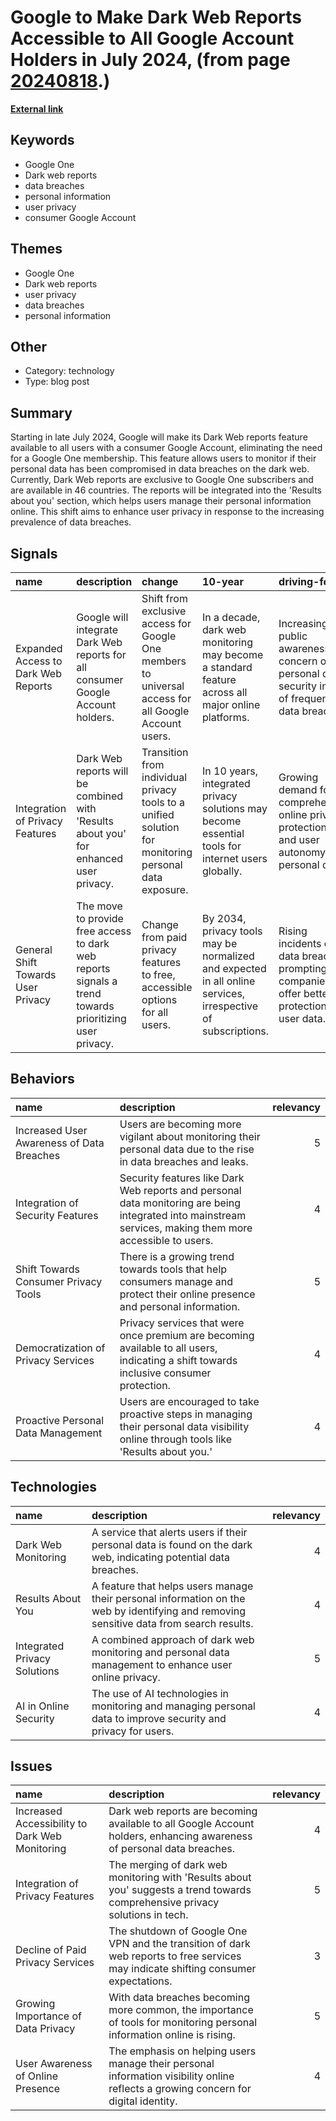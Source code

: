 # __Google to Make Dark Web Reports Accessible to All Google Account Holders in July 2024__, (from page [20240818](https://kghosh.substack.com/p/20240818).)

__[External link](https://9to5google.com/2024/07/09/google-one-dark-web-reports-all-google-accounts/?_hsenc=p2ANqtz-9ChR49kJ18Ci5AJZmJgkO6FjlxEcCrN2MKfxWvoZl0hbqlchrrGOaNHckA7IcY8nKbBLidezR9obW9aA_xC34Yro43-dhjBMIgmnliMiCgszfVkZY&_hsmi=315080931)__



## Keywords

* Google One
* Dark web reports
* data breaches
* personal information
* user privacy
* consumer Google Account

## Themes

* Google One
* Dark web reports
* user privacy
* data breaches
* personal information

## Other

* Category: technology
* Type: blog post

## Summary

Starting in late July 2024, Google will make its Dark Web reports feature available to all users with a consumer Google Account, eliminating the need for a Google One membership. This feature allows users to monitor if their personal data has been compromised in data breaches on the dark web. Currently, Dark Web reports are exclusive to Google One subscribers and are available in 46 countries. The reports will be integrated into the 'Results about you' section, which helps users manage their personal information online. This shift aims to enhance user privacy in response to the increasing prevalence of data breaches.

## Signals

| name                                | description                                                                                            | change                                                                                                | 10-year                                                                                                      | driving-force                                                                                           |   relevancy |
|:------------------------------------|:-------------------------------------------------------------------------------------------------------|:------------------------------------------------------------------------------------------------------|:-------------------------------------------------------------------------------------------------------------|:--------------------------------------------------------------------------------------------------------|------------:|
| Expanded Access to Dark Web Reports | Google will integrate Dark Web reports for all consumer Google Account holders.                        | Shift from exclusive access for Google One members to universal access for all Google Account users.  | In a decade, dark web monitoring may become a standard feature across all major online platforms.            | Increasing public awareness and concern over personal data security in light of frequent data breaches. |           4 |
| Integration of Privacy Features     | Dark Web reports will be combined with 'Results about you' for enhanced user privacy.                  | Transition from individual privacy tools to a unified solution for monitoring personal data exposure. | In 10 years, integrated privacy solutions may become essential tools for internet users globally.            | Growing demand for comprehensive online privacy protections and user autonomy over personal data.       |           5 |
| General Shift Towards User Privacy  | The move to provide free access to dark web reports signals a trend towards prioritizing user privacy. | Change from paid privacy features to free, accessible options for all users.                          | By 2034, privacy tools may be normalized and expected in all online services, irrespective of subscriptions. | Rising incidents of data breaches prompting companies to offer better protections for user data.        |           5 |

## Behaviors

| name                                      | description                                                                                                                                               |   relevancy |
|:------------------------------------------|:----------------------------------------------------------------------------------------------------------------------------------------------------------|------------:|
| Increased User Awareness of Data Breaches | Users are becoming more vigilant about monitoring their personal data due to the rise in data breaches and leaks.                                         |           5 |
| Integration of Security Features          | Security features like Dark Web reports and personal data monitoring are being integrated into mainstream services, making them more accessible to users. |           4 |
| Shift Towards Consumer Privacy Tools      | There is a growing trend towards tools that help consumers manage and protect their online presence and personal information.                             |           5 |
| Democratization of Privacy Services       | Privacy services that were once premium are becoming available to all users, indicating a shift towards inclusive consumer protection.                    |           4 |
| Proactive Personal Data Management        | Users are encouraged to take proactive steps in managing their personal data visibility online through tools like 'Results about you.'                    |           4 |

## Technologies

| name                         | description                                                                                                                             |   relevancy |
|:-----------------------------|:----------------------------------------------------------------------------------------------------------------------------------------|------------:|
| Dark Web Monitoring          | A service that alerts users if their personal data is found on the dark web, indicating potential data breaches.                        |           4 |
| Results About You            | A feature that helps users manage their personal information on the web by identifying and removing sensitive data from search results. |           4 |
| Integrated Privacy Solutions | A combined approach of dark web monitoring and personal data management to enhance user online privacy.                                 |           5 |
| AI in Online Security        | The use of AI technologies in monitoring and managing personal data to improve security and privacy for users.                          |           4 |

## Issues

| name                                           | description                                                                                                                         |   relevancy |
|:-----------------------------------------------|:------------------------------------------------------------------------------------------------------------------------------------|------------:|
| Increased Accessibility to Dark Web Monitoring | Dark web reports are becoming available to all Google Account holders, enhancing awareness of personal data breaches.               |           4 |
| Integration of Privacy Features                | The merging of dark web monitoring with 'Results about you' suggests a trend towards comprehensive privacy solutions in tech.       |           5 |
| Decline of Paid Privacy Services               | The shutdown of Google One VPN and the transition of dark web reports to free services may indicate shifting consumer expectations. |           3 |
| Growing Importance of Data Privacy             | With data breaches becoming more common, the importance of tools for monitoring personal information online is rising.              |           5 |
| User Awareness of Online Presence              | The emphasis on helping users manage their personal information visibility online reflects a growing concern for digital identity.  |           4 |